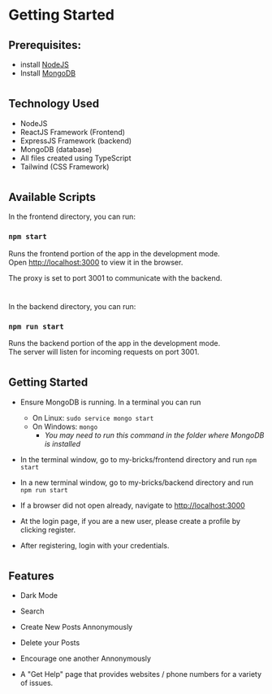 # Getting Started

## Prerequisites:

- install [NodeJS](https://nodejs.org/en)
- Install [MongoDB](https://www.mongodb.com/try/download/community)

#

## Technology Used

- NodeJS
- ReactJS Framework (Frontend)
- ExpressJS Framework (backend)
- MongoDB (database)
- All files created using TypeScript
- Tailwind (CSS Framework)

#

## Available Scripts

In the frontend directory, you can run:

### `npm start`

Runs the frontend portion of the app in the development mode.\
Open [http://localhost:3000](http://localhost:3000) to view it in the browser.

The proxy is set to port 3001 to communicate with the backend.

#

In the backend directory, you can run:

### `npm run start`

Runs the backend portion of the app in the development mode.\
The server will listen for incoming requests on port 3001.

#

## Getting Started

- Ensure MongoDB is running. In a terminal you can run
     - On Linux: `sudo service mongo start`
     - On Windows: `mongo`
          - _You may need to run this command in the folder where MongoDB is installed_
- In the terminal window, go to my-bricks/frontend directory and run `npm start`
- In a new terminal window, go to my-bricks/backend directory and run `npm run start`

- If a browser did not open already, navigate to [http://localhost:3000](http://localhost:3000)

- At the login page, if you are a new user, please create a profile by clicking register.

- After registering, login with your credentials.

#

## Features

- Dark Mode

- Search

- Create New Posts Annonymously

- Delete your Posts
- Encourage one another Annonymously
- A "Get Help" page that provides websites / phone numbers for a variety of issues.

